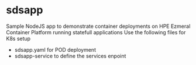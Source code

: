 # sdsapp
Sample NodeJS app to demonstrate container deployments on HPE Ezmeral Container Platform running statefull applications
Use the following files for K8s setup
- sdsapp.yaml for POD deployment
- sdsapp-service to define the services enpoint 
